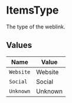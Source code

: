 # ItemsType

The type of the weblink.


## Values

| Name      | Value     |
| --------- | --------- |
| `Website` | Website   |
| `Social`  | Social    |
| `Unknown` | Unknown   |